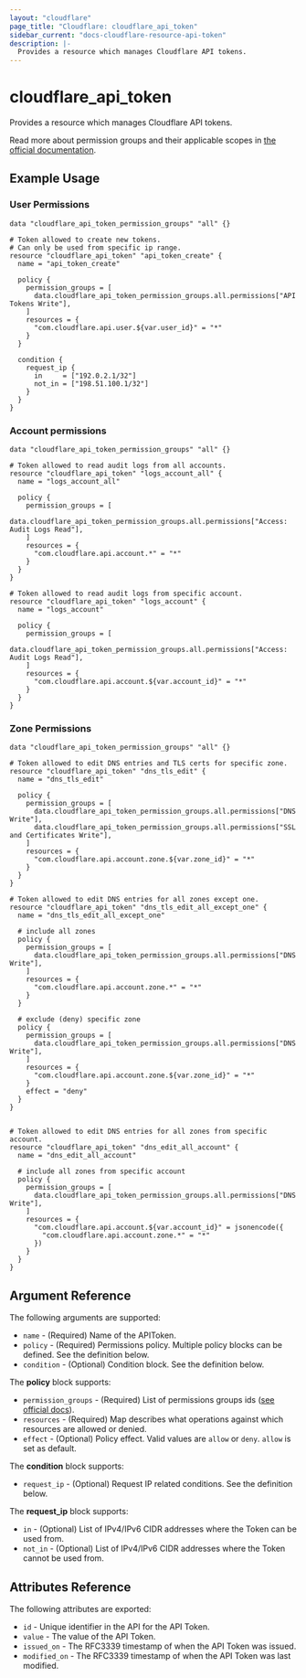 ```yaml
---
layout: "cloudflare"
page_title: "Cloudflare: cloudflare_api_token"
sidebar_current: "docs-cloudflare-resource-api-token"
description: |-
  Provides a resource which manages Cloudflare API tokens.
---
```


# cloudflare_api_token

Provides a resource which manages Cloudflare API tokens.

Read more about permission groups and their applicable scopes in
[the official documentation][1].

## Example Usage

### User Permissions

```hcl
data "cloudflare_api_token_permission_groups" "all" {}

# Token allowed to create new tokens.
# Can only be used from specific ip range.
resource "cloudflare_api_token" "api_token_create" {
  name = "api_token_create"

  policy {
    permission_groups = [
      data.cloudflare_api_token_permission_groups.all.permissions["API Tokens Write"],
    ]
    resources = {
      "com.cloudflare.api.user.${var.user_id}" = "*"
    }
  }

  condition {
    request_ip {
      in     = ["192.0.2.1/32"]
      not_in = ["198.51.100.1/32"]
    }
  }
}
```

### Account permissions

```hcl
data "cloudflare_api_token_permission_groups" "all" {}

# Token allowed to read audit logs from all accounts.
resource "cloudflare_api_token" "logs_account_all" {
  name = "logs_account_all"

  policy {
    permission_groups = [
      data.cloudflare_api_token_permission_groups.all.permissions["Access: Audit Logs Read"],
    ]
    resources = {
      "com.cloudflare.api.account.*" = "*"
    }
  }
}

# Token allowed to read audit logs from specific account.
resource "cloudflare_api_token" "logs_account" {
  name = "logs_account"

  policy {
    permission_groups = [
      data.cloudflare_api_token_permission_groups.all.permissions["Access: Audit Logs Read"],
    ]
    resources = {
      "com.cloudflare.api.account.${var.account_id}" = "*"
    }
  }
}
```
### Zone Permissions

```hcl
data "cloudflare_api_token_permission_groups" "all" {}

# Token allowed to edit DNS entries and TLS certs for specific zone.
resource "cloudflare_api_token" "dns_tls_edit" {
  name = "dns_tls_edit"

  policy {
    permission_groups = [
      data.cloudflare_api_token_permission_groups.all.permissions["DNS Write"],
      data.cloudflare_api_token_permission_groups.all.permissions["SSL and Certificates Write"],
    ]
    resources = {
      "com.cloudflare.api.account.zone.${var.zone_id}" = "*"
    }
  }
}

# Token allowed to edit DNS entries for all zones except one.
resource "cloudflare_api_token" "dns_tls_edit_all_except_one" {
  name = "dns_tls_edit_all_except_one"

  # include all zones
  policy {
    permission_groups = [
      data.cloudflare_api_token_permission_groups.all.permissions["DNS Write"],
    ]
    resources = {
      "com.cloudflare.api.account.zone.*" = "*"
    }
  }

  # exclude (deny) specific zone
  policy {
    permission_groups = [
      data.cloudflare_api_token_permission_groups.all.permissions["DNS Write"],
    ]
    resources = {
      "com.cloudflare.api.account.zone.${var.zone_id}" = "*"
    }
    effect = "deny"
  }
}


# Token allowed to edit DNS entries for all zones from specific account.
resource "cloudflare_api_token" "dns_edit_all_account" {
  name = "dns_edit_all_account"

  # include all zones from specific account
  policy {
    permission_groups = [
      data.cloudflare_api_token_permission_groups.all.permissions["DNS Write"],
    ]
    resources = {
      "com.cloudflare.api.account.${var.account_id}" = jsonencode({
        "com.cloudflare.api.account.zone.*" = "*"
      })
    }
  }
}
```

## Argument Reference

The following arguments are supported:

* `name` - (Required) Name of the APIToken.
* `policy` - (Required) Permissions policy. Multiple policy blocks can be defined.
See the definition below.
* `condition` - (Optional) Condition block. See the definition below.

The **policy** block supports:

* `permission_groups` - (Required) List of permissions groups
ids ([see official docs][1]).
* `resources` - (Required) Map describes what operations against which resources
are allowed or denied.
* `effect` - (Optional) Policy effect. Valid values are `allow` or `deny`. `allow`
   is set as default.

The **condition** block supports:

* `request_ip` - (Optional) Request IP related conditions. See the definition below.

The **request_ip** block supports:

* `in` - (Optional) List of IPv4/IPv6 CIDR addresses where
the Token can be used from.
* `not_in` - (Optional) List of IPv4/IPv6 CIDR addresses where
the Token cannot be used from.

## Attributes Reference

The following attributes are exported:

* `id` - Unique identifier in the API for the API Token.
* `value` - The value of the API Token.
* `issued_on` - The RFC3339 timestamp of when the API Token was issued.
* `modified_on` - The RFC3339 timestamp of when the API Token was last modified.

[1]: https://developers.cloudflare.com/api/tokens/create/permissions
